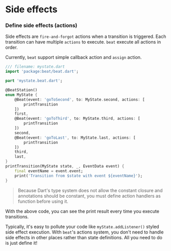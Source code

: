 # Side effects

### Define side effects (actions)

Side effects are `fire-and-forgot` actions when a transition is triggered. Each transition can have multiple `actions` to execute. `beat` execute all actions in order.&#x20;

Currently, `beat` support simple callback action and `assign` action.&#x20;

```dart
/// filename: mystate.dart
import 'package:beat/beat.dart';

part 'mystate.beat.dart';

@BeatStation()
enum MyState {
    @Beat(event: 'goToSecond', to: MyState.second, actions: [
        printTransition
    ])
    first, 
    @Beat(event: 'goToThird', to: MyState.third, actions: [
        printTransition
    ])
    second,
    @Beat(event: 'goToLast', to: MyState.last, actions: [
        printTransition
    ])
    third,
    last,
}
printTransition(MyState state, _, EventData event) {
    final eventName = event.event;
    print('Transition from $state with event ${eventName}');
}
```

> Because Dart's type system does not allow the constant closure and annotations should be constant, you must define action handlers as function before using it.&#x20;

With the above code, you can see the print result every time you execute transitions.&#x20;

Typically, it's easy to pollute your code like `myState.addListener()` styled side effect execution. With `beat`'s actions system, you don't need to handle side effects in other places rather than state definitions. All you need to do is just define it!
